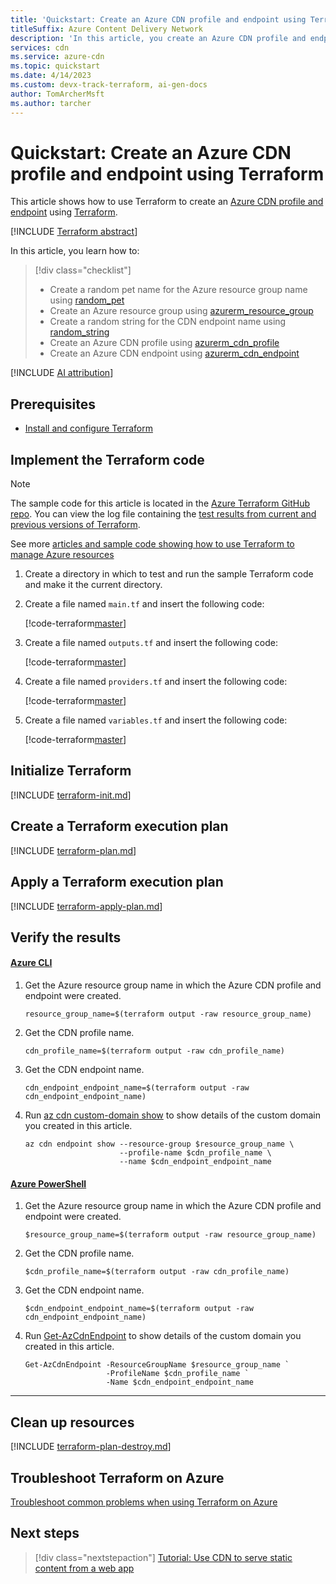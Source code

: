```yaml
---
title: 'Quickstart: Create an Azure CDN profile and endpoint using Terraform'
titleSuffix: Azure Content Delivery Network
description: 'In this article, you create an Azure CDN profile and endpoint using Terraform'
services: cdn
ms.service: azure-cdn
ms.topic: quickstart
ms.date: 4/14/2023
ms.custom: devx-track-terraform, ai-gen-docs
author: TomArcherMsft
ms.author: tarcher
---
```


# Quickstart: Create an Azure CDN profile and endpoint using Terraform

This article shows how to use Terraform to create an [Azure CDN profile and endpoint](/azure/cdn/cdn-overview) using [Terraform](/azure/developer/terraform/quickstart-configure).

[!INCLUDE [Terraform abstract](~/azure-dev-docs-pr/articles/terraform/includes/abstract.md)]

In this article, you learn how to:

> [!div class="checklist"]
> * Create a random pet name for the Azure resource group name using [random_pet](https://registry.terraform.io/providers/hashicorp/random/latest/docs/resources/pet)
> * Create an Azure resource group using [azurerm_resource_group](https://registry.terraform.io/providers/hashicorp/azurerm/latest/docs/resources/resource_group)
> * Create a random string for the CDN endpoint name using [random_string](https://registry.terraform.io/providers/hashicorp/random/latest/docs/resources/string)
> * Create an Azure CDN profile using [azurerm_cdn_profile](https://registry.terraform.io/providers/hashicorp/azurerm/latest/docs/resources/cdn_profile)
> * Create an Azure CDN endpoint using [azurerm_cdn_endpoint](https://registry.terraform.io/providers/hashicorp/azurerm/latest/docs/resources/cdn_endpoint)

[!INCLUDE [AI attribution](../../includes/ai-generated-attribution.md)]

## Prerequisites

- [Install and configure Terraform](/azure/developer/terraform/quickstart-configure)

## Implement the Terraform code

> [!NOTE]
> The sample code for this article is located in the [Azure Terraform GitHub repo](https://github.com/Azure/terraform/tree/master/quickstart/101-cdn-with-custom-origin). You can view the log file containing the [test results from current and previous versions of Terraform](https://github.com/Azure/terraform/blob/master/quickstart/101-cdn-with-custom-origin/TestRecord.md).
> 
> See more [articles and sample code showing how to use Terraform to manage Azure resources](/azure/terraform)

1. Create a directory in which to test and run the sample Terraform code and make it the current directory.

1. Create a file named `main.tf` and insert the following code:

    [!code-terraform[master](~/terraform_samples/quickstart/101-cdn-with-custom-origin/main.tf)]

1. Create a file named `outputs.tf` and insert the following code:

    [!code-terraform[master](~/terraform_samples/quickstart/101-cdn-with-custom-origin/outputs.tf)]

1. Create a file named `providers.tf` and insert the following code:

    [!code-terraform[master](~/terraform_samples/quickstart/101-cdn-with-custom-origin/providers.tf)]

1. Create a file named `variables.tf` and insert the following code:

    [!code-terraform[master](~/terraform_samples/quickstart/101-cdn-with-custom-origin/variables.tf)]

## Initialize Terraform

[!INCLUDE [terraform-init.md](~/azure-dev-docs-pr/articles/terraform/includes/terraform-init.md)]

## Create a Terraform execution plan

[!INCLUDE [terraform-plan.md](~/azure-dev-docs-pr/articles/terraform/includes/terraform-plan.md)]

## Apply a Terraform execution plan

[!INCLUDE [terraform-apply-plan.md](~/azure-dev-docs-pr/articles/terraform/includes/terraform-apply-plan.md)]

## Verify the results

#### [Azure CLI](#tab/azure-cli)

1. Get the Azure resource group name in which the Azure CDN profile and endpoint were created.

    ```console
    resource_group_name=$(terraform output -raw resource_group_name)
    ```

1. Get the CDN profile name.

    ```console
    cdn_profile_name=$(terraform output -raw cdn_profile_name)
    ```

1. Get the CDN endpoint name.

    ```console
    cdn_endpoint_endpoint_name=$(terraform output -raw cdn_endpoint_endpoint_name)
    ```

1. Run [az cdn custom-domain show](/cli/azure/cdn/custom-domain#az-cdn-custom-domain-show) to show details of the custom domain you created in this article.

    ```azurecli
    az cdn endpoint show --resource-group $resource_group_name \
                         --profile-name $cdn_profile_name \
                         --name $cdn_endpoint_endpoint_name
    ```

#### [Azure PowerShell](#tab/azure-powershell)

1. Get the Azure resource group name in which the Azure CDN profile and endpoint were created.

    ```console
    $resource_group_name=$(terraform output -raw resource_group_name)
    ```

1. Get the CDN profile name.

    ```console
    $cdn_profile_name=$(terraform output -raw cdn_profile_name)
    ```

1. Get the CDN endpoint name.

    ```console
    $cdn_endpoint_endpoint_name=$(terraform output -raw cdn_endpoint_endpoint_name)
    ```

1. Run [Get-AzCdnEndpoint](/powershell/module/az.cdn/get-azcdnendpoint) to show details of the custom domain you created in this article.

    ```console
    Get-AzCdnEndpoint -ResourceGroupName $resource_group_name `
                      -ProfileName $cdn_profile_name `
                      -Name $cdn_endpoint_endpoint_name
    ```

---

## Clean up resources

[!INCLUDE [terraform-plan-destroy.md](~/azure-dev-docs-pr/articles/terraform/includes/terraform-plan-destroy.md)]

## Troubleshoot Terraform on Azure

[Troubleshoot common problems when using Terraform on Azure](/azure/developer/terraform/troubleshoot)

## Next steps

> [!div class="nextstepaction"]
> [Tutorial: Use CDN to serve static content from a web app](cdn-add-to-web-app.md)
